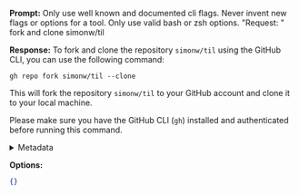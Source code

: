 **Prompt:**
Only use well known and documented cli flags. Never invent new flags or options for a tool. Only use valid bash or zsh options.
"Request: " fork and clone simonw/til


**Response:**
To fork and clone the repository `simonw/til` using the GitHub CLI, you can use the following command:

```
gh repo fork simonw/til --clone
```

This will fork the repository `simonw/til` to your GitHub account and clone it to your local machine.

Please make sure you have the GitHub CLI (`gh`) installed and authenticated before running this command.

<details><summary>Metadata</summary>

- Duration: 2999 ms
- Datetime: 2023-08-28T14:37:46.039274
- Model: gpt-3.5-turbo-0613

</details>

**Options:**
```json
{}
```


